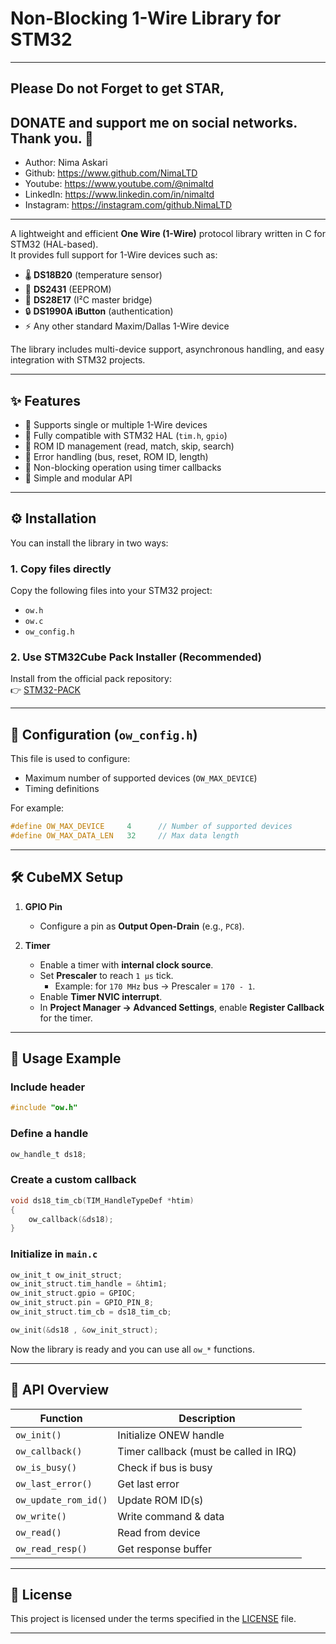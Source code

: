 # Non-Blocking 1-Wire Library for STM32  
---  
## Please Do not Forget to get STAR,  
DONATE and support me on social networks.  
Thank you. :sparkling_heart:  
---   
-  Author:     Nima Askari  
-  Github:     https://www.github.com/NimaLTD
-  Youtube:    https://www.youtube.com/@nimaltd  
-  LinkedIn:   https://www.linkedin.com/in/nimaltd  
-  Instagram:  https://instagram.com/github.NimaLTD  
---

A lightweight and efficient **One Wire (1-Wire)** protocol library written in C for STM32 (HAL-based).  
It provides full support for 1-Wire devices such as:  

- 🌡️ **DS18B20** (temperature sensor)  
- 🔋 **DS2431** (EEPROM)  
- 🔐 **DS28E17** (I²C master bridge)  
- 🔒 **DS1990A iButton** (authentication)  
- ⚡ Any other standard Maxim/Dallas 1-Wire device  

The library includes multi-device support, asynchronous handling, and easy integration with STM32 projects.  

---

## ✨ Features

- 🔹 Supports single or multiple 1-Wire devices  
- 🔹 Fully compatible with STM32 HAL (`tim.h`, `gpio`)  
- 🔹 ROM ID management (read, match, skip, search)  
- 🔹 Error handling (bus, reset, ROM ID, length)  
- 🔹 Non-blocking operation using timer callbacks  
- 🔹 Simple and modular API  

---

## ⚙️ Installation

You can install the library in two ways:

### 1. Copy files directly  
Copy the following files into your STM32 project:  
- `ow.h`  
- `ow.c`  
- `ow_config.h`  

### 2. Use STM32Cube Pack Installer (Recommended)  
Install from the official pack repository:  
👉 [STM32-PACK](https://github.com/nimaltd/STM32-PACK)  

---

## 🔧 Configuration (`ow_config.h`)

This file is used to configure:  
- Maximum number of supported devices (`OW_MAX_DEVICE`)  
- Timing definitions  

For example:  

```c
#define OW_MAX_DEVICE     4      // Number of supported devices
#define OW_MAX_DATA_LEN   32     // Max data length
```

---

## 🛠 CubeMX Setup

1. **GPIO Pin**  
   - Configure a pin as **Output Open-Drain** (e.g., `PC8`).  

2. **Timer**  
   - Enable a timer with **internal clock source**.  
   - Set **Prescaler** to reach `1 µs` tick.  
     - Example: for `170 MHz` bus → Prescaler = `170 - 1`.  
   - Enable **Timer NVIC interrupt**.  
   - In **Project Manager → Advanced Settings**, enable **Register Callback** for the timer.  

---

## 🚀 Usage Example

### Include header
```c
#include "ow.h"
```

### Define a handle
```c
ow_handle_t ds18;
```

### Create a custom callback
```c
void ds18_tim_cb(TIM_HandleTypeDef *htim)
{
    ow_callback(&ds18);
}
```

### Initialize in `main.c`
```c
ow_init_t ow_init_struct;
ow_init_struct.tim_handle = &htim1;
ow_init_struct.gpio = GPIOC;
ow_init_struct.pin = GPIO_PIN_8;
ow_init_struct.tim_cb = ds18_tim_cb;

ow_init(&ds18 , &ow_init_struct);
```

Now the library is ready and you can use all `ow_*` functions.  

---

## 🧰 API Overview

| Function | Description |
|----------|-------------|
| `ow_init()` | Initialize ONEW handle |
| `ow_callback()` | Timer callback (must be called in IRQ) |
| `ow_is_busy()` | Check if bus is busy |
| `ow_last_error()` | Get last error |
| `ow_update_rom_id()` | Update ROM ID(s) |
| `ow_write()` | Write command & data |
| `ow_read()` | Read from device |
| `ow_read_resp()` | Get response buffer |

---

## 📜 License

This project is licensed under the terms specified in the [LICENSE](./LICENSE) file.  

---
